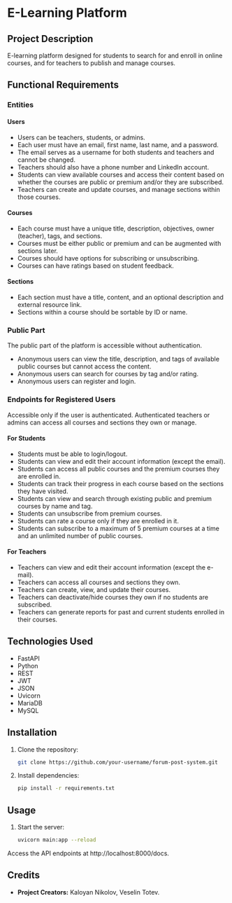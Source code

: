 # E-Learning Platform

## Project Description

E-learning platform designed for students to search for and enroll in online courses, and for teachers to publish and manage courses.

## Functional Requirements

### Entities

#### Users
- Users can be teachers, students, or admins.
- Each user must have an email, first name, last name, and a password.
- The email serves as a username for both students and teachers and cannot be changed.
- Teachers should also have a phone number and LinkedIn account.
- Students can view available courses and access their content based on whether the courses are public or premium and/or they are subscribed.
- Teachers can create and update courses, and manage sections within those courses.

#### Courses
- Each course must have a unique title, description, objectives, owner (teacher), tags, and sections.
- Courses must be either public or premium and can be augmented with sections later.
- Courses should have options for subscribing or unsubscribing.
- Courses can have ratings based on student feedback.

#### Sections
- Each section must have a title, content, and an optional description and external resource link.
- Sections within a course should be sortable by ID or name.

### Public Part

The public part of the platform is accessible without authentication.
- Anonymous users can view the title, description, and tags of available public courses but cannot access the content.
- Anonymous users can search for courses by tag and/or rating.
- Anonymous users can register and login.

### Endpoints for Registered Users

Accessible only if the user is authenticated. Authenticated teachers or admins can access all courses and sections they own or manage.

#### For Students
- Students must be able to login/logout.
- Students can view and edit their account information (except the email).
- Students can access all public courses and the premium courses they are enrolled in.
- Students can track their progress in each course based on the sections they have visited.
- Students can view and search through existing public and premium courses by name and tag.
- Students can unsubscribe from premium courses.
- Students can rate a course only if they are enrolled in it.
- Students can subscribe to a maximum of 5 premium courses at a time and an unlimited number of public courses.

#### For Teachers
- Teachers can view and edit their account information (except the e-mail).
- Teachers can access all courses and sections they own.
- Teachers can create, view, and update their courses.
- Teachers can deactivate/hide courses they own if no students are subscribed.
- Teachers can generate reports for past and current students enrolled in their courses.

## Technologies Used
- FastAPI
- Python
- REST
- JWT
- JSON
- Uvicorn
- MariaDB
- MySQL

## Installation

1. Clone the repository:
   ```bash
   git clone https://github.com/your-username/forum-post-system.git

2. Install dependencies:
   ```bash
   pip install -r requirements.txt

## Usage

1. Start the server:
   ```bash
   uvicorn main:app --reload

Access the API endpoints at http://localhost:8000/docs.

## Credits

- **Project Creators:** Kaloyan Nikolov, Veselin Totev.



